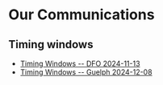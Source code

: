 # Our Communications

## Timing windows 

* [Timing Windows -- DFO 2024-11-13](./timingwindows/2024-11-15-timing-windows)
* [Timing Windows -- Guelph 2024-12-08](./timingwindows/2024-12-08-timing-windows-update)